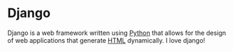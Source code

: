 # Django



Django is a web framework written using [Python](/wiki/Python) that allows for the design of web applications that generate [HTML](/wiki/HTML) dynamically. I love django!